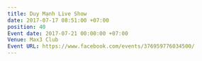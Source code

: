 ```yaml
---
title: Duy Mạnh Live Show
date: 2017-07-17 08:51:00 +07:00
position: 40
Event date: 2017-07-21 00:00:00 +07:00
Venue: Max3 Club
Event URL: https://www.facebook.com/events/376959776034500/
---
```


